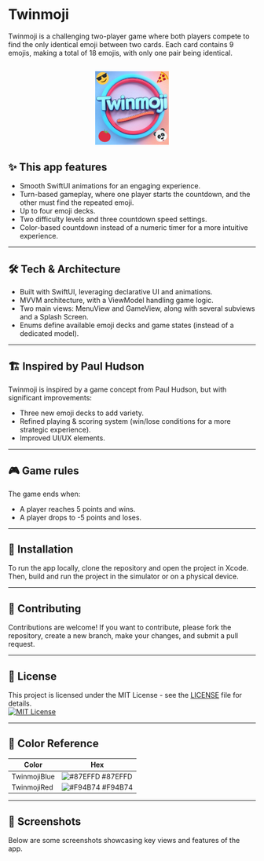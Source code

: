 # Twinmoji
Twinmoji is a challenging two-player game where both players compete to find the only identical emoji between two cards. Each card contains 9 emojis, making a total of 18 emojis, with only one pair being identical.

##
<p align="center">
<img src="https://github.com/raveintospace/Twinmoji/blob/main/Twinmoji/Twinmoji/Assets.xcassets/logo.imageset/logo.jpg" alt="App icon" title="App icon" width="150" height="150">
</p>

## ✨ This app features
- Smooth SwiftUI animations for an engaging experience.
- Turn-based gameplay, where one player starts the countdown, and the other must find the repeated emoji.
- Up to four emoji decks.
- Two difficulty levels and three countdown speed settings.
- Color-based countdown instead of a numeric timer for a more intuitive experience.
---

## 🛠️ Tech & Architecture
- Built with SwiftUI, leveraging declarative UI and animations.
- MVVM architecture, with a ViewModel handling game logic.
- Two main views: MenuView and GameView, along with several subviews and a Splash Screen.
- Enums define available emoji decks and game states (instead of a dedicated model).

---

## 🏗️ Inspired by Paul Hudson
Twinmoji is inspired by a game concept from Paul Hudson, but with significant improvements:
- Three new emoji decks to add variety.
- Refined playing & scoring system (win/lose conditions for a more strategic experience).
- Improved UI/UX elements.

---

## 🎮 Game rules
The game ends when:
- A player reaches 5 points and wins.
- A player drops to -5 points and loses.

---

## 🚀 Installation
To run the app locally, clone the repository and open the project in Xcode. Then, build and run the project in the simulator or on a physical device.

---

## 🤝 Contributing
Contributions are welcome! If you want to contribute, please fork the repository, create a new branch, make your changes, and submit a pull request.

---

## 📜 License
This project is licensed under the MIT License - see the [LICENSE](LICENSE) file for details.
<br/>
[![MIT License](https://img.shields.io/badge/License-MIT-green.svg)](https://choosealicense.com/licenses/mit/)

---

## 🎨 Color Reference

| Color      | Hex                                                                |
| ---------- | ------------------------------------------------------------------ |
| TwinmojiBlue | ![#87EFFD](https://via.placeholder.com/10/87EFFD?text=+) #87EFFD   |
| TwinmojiRed  | ![#F94B74](https://via.placeholder.com/10/F94B74?text=+) #F94B74   |

---

## 📸 Screenshots
Below are some screenshots showcasing key views and features of the app.
